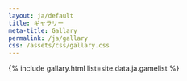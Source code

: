 ```yaml
---
layout: ja/default
title: ギャラリー
meta-title: Gallary
permalink: /ja/gallary
css: /assets/css/gallary.css
---
```


{% include gallary.html list=site.data.ja.gamelist %}
